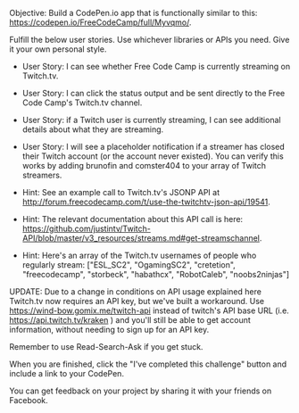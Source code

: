 Objective: Build a CodePen.io app that is functionally similar to this: https://codepen.io/FreeCodeCamp/full/Myvqmo/.

Fulfill the below user stories. Use whichever libraries or APIs you need. Give it your own personal style.

 * User Story: I can see whether Free Code Camp is currently streaming on Twitch.tv.
 * User Story: I can click the status output and be sent directly to the Free Code Camp's Twitch.tv channel.
 * User Story: if a Twitch user is currently streaming, I can see additional details about what they are streaming.
 * User Story: I will see a placeholder notification if a streamer has closed their Twitch account (or the account never existed). You can verify this works by adding brunofin and comster404 to your array of Twitch streamers.

 * Hint: See an example call to Twitch.tv's JSONP API at http://forum.freecodecamp.com/t/use-the-twitchtv-json-api/19541.
 * Hint: The relevant documentation about this API call is here: https://github.com/justintv/Twitch-API/blob/master/v3_resources/streams.md#get-streamschannel.
 * Hint: Here's an array of the Twitch.tv usernames of people who regularly stream: ["ESL_SC2", "OgamingSC2", "cretetion", "freecodecamp", "storbeck", "habathcx", "RobotCaleb", "noobs2ninjas"]

UPDATE: Due to a change in conditions on API usage explained here Twitch.tv now requires an API key, but we've built a workaround. Use https://wind-bow.gomix.me/twitch-api instead of twitch's API base URL (i.e. https://api.twitch.tv/kraken ) and you'll still be able to get account information, without needing to sign up for an API key.

Remember to use Read-Search-Ask if you get stuck.

When you are finished, click the "I've completed this challenge" button and include a link to your CodePen.

You can get feedback on your project by sharing it with your friends on Facebook.
